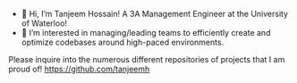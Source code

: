 - 👋 Hi, I’m Tanjeem Hossain! A 3A Management Engineer at the University of Waterloo!
- 👀 I’m interested in managing/leading teams to efficiently create and optimize codebases around high-paced environments.

Please inquire into the numerous different repositories of projects that I am proud of!
https://github.com/tanjeemh
